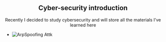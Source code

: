 <h2 align="center">Cyber-security introduction</h2>
<p align="center">Recently I decided to study cybersecurity and will store all the materials I’ve learned here</p>

* ![ArpSpoofing Attk](https://github.com/hellcard/cyber-security-introduction/tree/main/arp-spoofing-attck) 
